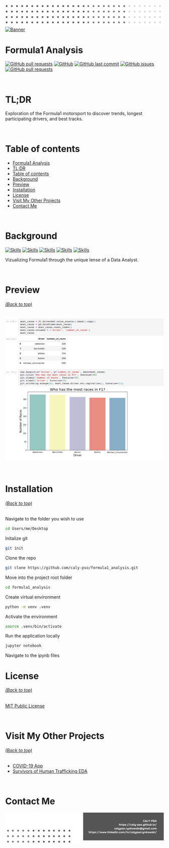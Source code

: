 <!-- Add banner here -->

[![Header](https://github.com/caly-pso/formula1_analysis/blob/main/img/header.png)](#TL;DR)
[![Banner](https://github.com/caly-pso/formula1_analysis/blob/main/img/netflix.jpg)](#TL;DR)

# Formula1 Analysis

<!-- buttons -->
<!-- https://shields.io/ -->

[![GitHub pull requests](https://img.shields.io/github/languages/top/caly-pso/formula1_analysis?style=flat-square)](#TL;DR)
[![GitHub](https://img.shields.io/github/repo-size/caly-pso/formula1_analysis?style=flat-square)](#TL;DR)
[![GitHub last commit](https://img.shields.io/github/last-commit/caly-pso/formula1_analysis?style=flat-square)](#TL;DR)
[![GitHub issues](https://img.shields.io/github/issues-raw/caly-pso/formula1_analysis?style=flat-square)](#TL;DR)
[![GitHub pull requests](https://img.shields.io/github/issues-pr/caly-pso/formula1_analysis?style=flat-square)](#TL;DR)

<br>

# TL;DR

Exploration of the Formula1 motorsport to discover trends, longest participating drivers, and best tracks.

<br>

# Table of contents

- [Formula1 Analysis](#f1-analysis)
- [TL;DR](#TL;DR)
- [Table of contents](#table-of-contents)
- [Background](#background)
- [Preview](#preview)
- [Installation](#installation)
- [License](#license)
- [Visit My Other Projects](#visit-my-other-projects)
- [Contact Me](#contact-me)

<br>

# Background

<!-- project in breif -->
<!-- Background
Problem Statement
Data Description -->

<!-- buttons -->

[![Skills](https://img.shields.io/badge/-Python-yellowgreen?style=for-the-badge)](#f1-analysis)
[![Skills](https://img.shields.io/badge/-Pandas-yellow?style=for-the-badge)](#f1-analysis)
[![Skills](https://img.shields.io/badge/-Matplotlib-orange?style=for-the-badge)](#f1-analysis)
[![Skills](https://img.shields.io/badge/-Seaborn-red?style=for-the-badge)](#f1-analysis)
[![Skills](https://img.shields.io/badge/-Plotly-lightgrey?style=for-the-badge)](#f1-analysis)

<!--Colors: brightgreengreenyellowgreenyelloworangeredbluelightgrey
successimportantcriticalinformationalinactive
bluevioletff69b49cf-->

Vizualizing Formula1 through the unique lense of a Data Analyst.

<br>

# Preview

###### [(Back to top)](#table-of-contents)

<!-- project preview -->

[![Notebook Preview](https://github.com/caly-pso/formula1_analysis/blob/main/img/preview.png)](https://caly-pso.github.io/project_link/5_Random_F1_Facts-Part_1.html)

<br>

# Installation

###### [(Back to top)](#table-of-contents)

Navigate to the folder you wish to use

```bash
cd Users/me/Desktop
```

Initalize git

```bash
git init
```

Clone the repo

```bash
git clone https://github.com/caly-pso/formula1_analysis.git
```

Move into the project root folder

```bash
cd formula1_analysis
```

Create virtual environment

```bash
python -m venv .venv
```

Activate the environment

```bash
source .venv/bin/activate
```

<!-- Install the requirements

```bash
pip install -r requirements.txt
``` -->

Run the application locally

```bash
jupyter notebook
```

Navigate to the ipynb files
<br>

<!-- # Development

[(Back to top)](#table-of-contents)

To modify this application, you need to open up the covid_app.py files, and the fuction and graphing python files. To

<br> -->

# License

###### [(Back to top)](#table-of-contents)

[MIT Public License](https://github.com/caly-pso/formula1_analysis/blob/main/LICENSE.md)

<br>

<!-- Add the footer here -->

# Visit My Other Projects

###### [(Back to top)](#table-of-contents)

- [COVID-19 App](https://github.com/caly-pso/covid_app)
- [Survivors of Human Trafficking EDA](https://github.com/caly-pso/EDA_trafficking_survivors)

<br>

# Contact Me

[![Footer](https://github.com/caly-pso/covid_app/blob/main/img/footer.png)](#contact-me)
